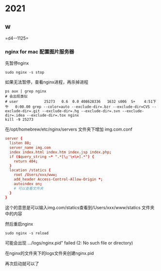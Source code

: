 
# 2021
## w

=d4--1125=

### nginx for mac 配置图片服务器

先暂停nginx
```shell
sudo nginx -s stop
```

如果无法暂停，查看nginx进程，再杀掉进程

```shell
ps aux | grep nginx
# 会出现类似
# user            25273   0.6  0.0 408628336   1632 s006  S+    4:51下午   0:00.00 grep --color=auto --exclude-dir=.bzr --exclude-dir=CVS --exclude-dir=.git --exclude-dir=.hg --exclude-dir=.svn --exclude-dir=.idea --exclude-dir=.tox nginx
kill -9 25273
```

在/opt/homebrew/etc/nginx/servers 文件夹下增加 img.com.conf

```conf
server {
  listen 80;
  server_name img.com
  index index.html index.htm index.jsp index.php;
  if ($query_string ~* ".*[\;'\<\>].*") {
    return 404;
  }
  location /statics {
    root /Users/xxx/www;
    add_header Access-Control-Allow-Origin *;
    autoindex on;
    # 可以查看文件夹
  }
}
```
这个的意思是可以输入img.com/statics查看到/Users/xxx/www/statics 文件夹中的内容

然后重启nginx
```shell
sudo nginx -s reload
```
可能会出现 .../logs/nginx.pid" failed (2: No such file or directory)

在nginx的文件夹下的logs文件夹创建nginx.pid

再次启动就可以了